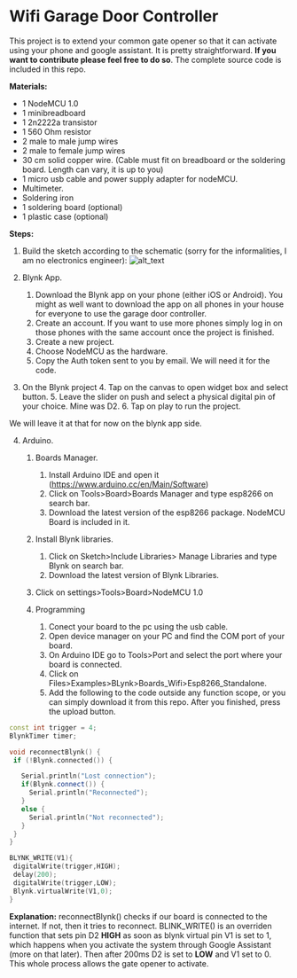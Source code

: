 # Wifi Garage Door Controller

This project is to extend your common gate opener so that it can activate using your phone and google assistant.  It is pretty straightforward. **If you want to contribute please feel free to do so**. The complete source code is included in this repo.

**Materials:**
- 1 NodeMCU 1.0
- 1 minibreadboard
- 1 2n2222a transistor
- 1 560 Ohm resistor
- 2  male to male jump wires
- 2 male to female jump wires
- 30 cm  solid copper wire. (Cable must fit on breadboard or the soldering board. Length can vary, it is up to you)
- 1 micro usb cable and power supply adapter for nodeMCU.
- Multimeter.
- Soldering iron
- 1 soldering board (optional)
- 1 plastic case (optional)

**Steps:**

1. Build the sketch according to the schematic (sorry for the informalities, I am no electronics engineer):
![alt_text]()

1. Blynk App.
   1. Download the Blynk app on your phone (either iOS or Android). You might as well want to download the app on all phones in your house for everyone to use the garage door controller.
   2. Create an account. If you want to use more phones simply log in on those phones with the same account once the project is finished.
   3. Create a new project.
   4. Choose NodeMCU as the hardware.
   5. Copy the Auth token sent to you by email. We will need it for the code.
   
3. On the Blynk project
   4. Tap on the canvas to open widget box and select button.
   5. Leave the slider on push and select a physical digital pin of your choice. Mine was D2.
   6. Tap on play to run the project. 
   
We will leave it at that for now on the blynk app side.

4. Arduino.

   1. Boards Manager.
      1. Install Arduino IDE and open it (https://www.arduino.cc/en/Main/Software)
      2. Click on Tools>Board>Boards Manager and type esp8266 on search bar.
      3. Download the latest version of the esp8266 package. NodeMCU Board is included in it.
      
   2. Install Blynk libraries.
      1. Click on Sketch>Include Libraries> Manage Libraries and type Blynk on search bar.
      2. Download the latest version of Blynk Libraries.
      
   3. Click on  settings>Tools>Board>NodeMCU 1.0
   4. Programming
      1. Conect your board to the pc using the usb cable.
      2. Open device manager on your PC and find the COM port of your board.
      3. On Arduino IDE go to Tools>Port and select the port where your board is connected.
      4. Click on Files>Examples>BLynk>Boards_Wifi>Esp8266_Standalone.
      5) Add the following to the code outside any function scope, or you can simply download it from this repo. After you finished, press the upload button.
      
 ```C++
const int trigger = 4;
BlynkTimer timer; 

void reconnectBlynk() {
  if (!Blynk.connected()) {

    Serial.println("Lost connection");
    if(Blynk.connect()) {
      Serial.println("Reconnected");
    }
    else {
      Serial.println("Not reconnected");
    }
  }
}

BLYNK_WRITE(V1){
  digitalWrite(trigger,HIGH);
  delay(200);
  digitalWrite(trigger,LOW);
  Blynk.virtualWrite(V1,0);
}
```
**Explanation:** reconnectBlynk() checks if our board is connected to the internet. If not, then it tries to reconnect. BLINK_WRITE() is an overriden function that sets pin D2 **HIGH** as soon as blynk virtual pin V1 is set to 1, which happens when you activate the system through Google Assistant (more on that later). Then after 200ms D2 is set to **LOW** and V1 set to 0. This whole process allows the gate opener to activate.


